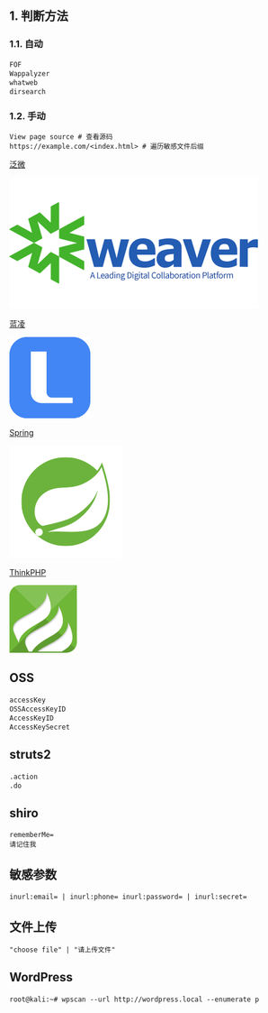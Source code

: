 ## 1. 判断方法

### 1.1. 自动

```
FOF
Wappalyzer
whatweb
dirsearch
```

### 1.2. 手动

```
View page source # 查看源码
https://example.com/<index.html> # 遍历敏感文件后缀
```

[泛微](https://www.weaver.com.cn/)

![Weaver](./../../../images/FingerPrints/Weaver.png)

[蓝凌](https://www.landray.com.cn/)

![Landray](./../../../images/FingerPrints/Landray.png)

[Spring](https://spring.io/)

![Spring](./../../../images/FingerPrints/Spring.png)

[ThinkPHP](https://www.thinkphp.cn/)

![ThinkPHP](./../../../images/FingerPrints/ThinkPHP.png)

## OSS

```
accessKey
OSSAccessKeyID
AccessKeyID
AccessKeySecret
```

## struts2

```
.action
.do
```

## shiro

```
rememberMe=
请记住我
```

## 敏感参数

```
inurl:email= | inurl:phone= inurl:password= | inurl:secret=
```

## 文件上传

```
"choose file" | "请上传文件"
```

## WordPress

```
root@kali:~# wpscan --url http://wordpress.local --enumerate p
```

